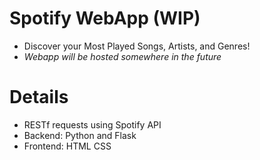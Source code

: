 # Spotify WebApp (WIP)
- Discover your Most Played Songs, Artists, and Genres!
- *Webapp will be hosted somewhere in the future*

# Details
- RESTf requests using Spotify API
- Backend: Python and Flask
- Frontend: HTML CSS
